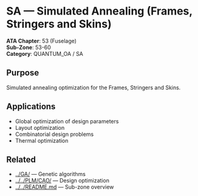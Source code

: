 # SA — Simulated Annealing (Frames, Stringers and Skins)

**ATA Chapter**: 53 (Fuselage)  
**Sub-Zone**: 53-60  
**Category**: QUANTUM_OA / SA

## Purpose

Simulated annealing optimization for the Frames, Stringers and Skins.

## Applications

- Global optimization of design parameters
- Layout optimization
- Combinatorial design problems
- Thermal optimization

## Related

- [../GA/](../GA/) — Genetic algorithms
- [../../PLM/CAO/](../../PLM/CAO/) — Design optimization
- [../../README.md](../../README.md) — Sub-zone overview
